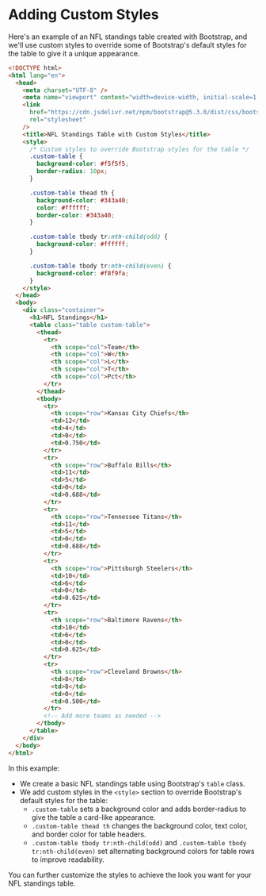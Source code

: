 # Adding Custom Styles

Here's an example of an NFL standings table created with Bootstrap, and we'll use custom styles to override some of Bootstrap's default styles for the table to give it a unique appearance.

```html
<!DOCTYPE html>
<html lang="en">
  <head>
    <meta charset="UTF-8" />
    <meta name="viewport" content="width=device-width, initial-scale=1.0" />
    <link
      href="https://cdn.jsdelivr.net/npm/bootstrap@5.3.0/dist/css/bootstrap.min.css"
      rel="stylesheet"
    />
    <title>NFL Standings Table with Custom Styles</title>
    <style>
      /* Custom styles to override Bootstrap styles for the table */
      .custom-table {
        background-color: #f5f5f5;
        border-radius: 10px;
      }

      .custom-table thead th {
        background-color: #343a40;
        color: #ffffff;
        border-color: #343a40;
      }

      .custom-table tbody tr:nth-child(odd) {
        background-color: #ffffff;
      }

      .custom-table tbody tr:nth-child(even) {
        background-color: #f8f9fa;
      }
    </style>
  </head>
  <body>
    <div class="container">
      <h1>NFL Standings</h1>
      <table class="table custom-table">
        <thead>
          <tr>
            <th scope="col">Team</th>
            <th scope="col">W</th>
            <th scope="col">L</th>
            <th scope="col">T</th>
            <th scope="col">Pct</th>
          </tr>
        </thead>
        <tbody>
          <tr>
            <th scope="row">Kansas City Chiefs</th>
            <td>12</td>
            <td>4</td>
            <td>0</td>
            <td>0.750</td>
          </tr>
          <tr>
            <th scope="row">Buffalo Bills</th>
            <td>11</td>
            <td>5</td>
            <td>0</td>
            <td>0.688</td>
          </tr>
          <tr>
            <th scope="row">Tennessee Titans</th>
            <td>11</td>
            <td>5</td>
            <td>0</td>
            <td>0.688</td>
          </tr>
          <tr>
            <th scope="row">Pittsburgh Steelers</th>
            <td>10</td>
            <td>6</td>
            <td>0</td>
            <td>0.625</td>
          </tr>
          <tr>
            <th scope="row">Baltimore Ravens</th>
            <td>10</td>
            <td>6</td>
            <td>0</td>
            <td>0.625</td>
          </tr>
          <tr>
            <th scope="row">Cleveland Browns</th>
            <td>8</td>
            <td>8</td>
            <td>0</td>
            <td>0.500</td>
          </tr>
          <!-- Add more teams as needed -->
        </tbody>
      </table>
    </div>
  </body>
</html>
```

In this example:

- We create a basic NFL standings table using Bootstrap's `table` class.
- We add custom styles in the `<style>` section to override Bootstrap's default styles for the table:
  - `.custom-table` sets a background color and adds border-radius to give the table a card-like appearance.
  - `.custom-table thead th` changes the background color, text color, and border color for table headers.
  - `.custom-table tbody tr:nth-child(odd)` and `.custom-table tbody tr:nth-child(even)` set alternating background colors for table rows to improve readability.

You can further customize the styles to achieve the look you want for your NFL standings table.
